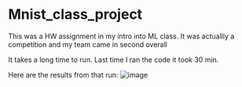 # Mnist_class_project
 This was a HW assignment in my intro into ML class. It was actuallly a competition and my team came in second overall


It takes a long time to run. Last time I ran the code it took 30 min.

Here are the results from that run:
![image](https://user-images.githubusercontent.com/74482044/215604065-047d4fc3-e98b-4fdc-896b-92691144d1f8.png)

